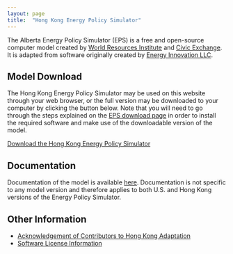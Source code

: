```yaml
---
layout: page
title:  "Hong Kong Energy Policy Simulator"
---
```


The Alberta Energy Policy Simulator (EPS) is a free and open-source computer model created by [World Resources Institute](https://wri.org/) and [Civic Exchange](https://civic-exchange.org/).  It is adapted from software originally created by [Energy Innovation LLC](https://energyinnovation.org/).

## Model Download

The Hong Kong Energy Policy Simulator may be used on this website through your web browser, or the full version may be downloaded to your computer by clicking the button below.  Note that you will need to go through the steps explained on the [EPS download page](https://us.energypolicy.solutions/docs/download.html) in order to install the required software and make use of the downloadable version of the model.

<p><a href="https://github.com/Energy-Innovation/eps-hongkong/archive/2.0.0.zip" class="btn">Download the Hong Kong Energy Policy Simulator</a></p>

## Documentation

Documentation of the model is available [here](https://us.energypolicy.solutions/docs/index.html).  Documentation is not specific to any model version and therefore applies to both U.S. and Hong Kong versions of the Energy Policy Simulator.

## Other Information

* [Acknowledgement of Contributors to Hong Kong Adaptation](acknowledgement.html)
* [Software License Information](software-license.html)
